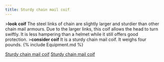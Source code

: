 ```yaml
---
title: Sturdy chain mail coif
---
```


\>**look coif**
The steel links of chain are slightly larger and sturdier than other
chain mail
armours. Due to the larger links, this coif allows the head to turn
swiftly. It
is less hampering than a helmet while it still offers good protection.
\>**consider coif**
It is a sturdy chain mail coif.
It weighs four pounds.
{% include Equipment.md %}

[Sturdy chain mail coif](Category:_Chain_equipment "wikilink") [Sturdy
chain mail coif](Category:Head_items "wikilink")